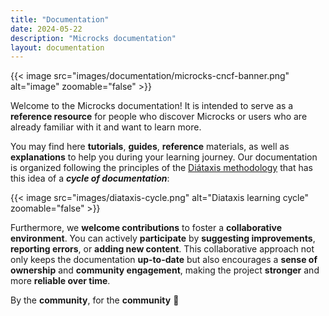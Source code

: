 ```yaml
---
title: "Documentation"
date: 2024-05-22
description: "Microcks documentation"
layout: documentation
---
```


{{< image src="images/documentation/microcks-cncf-banner.png" alt="image" zoomable="false" >}}

Welcome to the Microcks documentation! It is intended to serve as a **reference resource** for people who discover Microcks or users who are already familiar with it and want to learn more.

You may find here **tutorials**, **guides**, **reference** materials, as well as **explanations** to help you during your learning journey. Our documentation is organized following the principles of the [Diátaxis methodology](https://diataxis.fr/) that has this idea of a ***cycle of documentation***:

{{< image src="images/diataxis-cycle.png" alt="Diataxis learning cycle" zoomable="false" >}}

Furthermore, we **welcome contributions** to foster a **collaborative environment**. You can actively **participate** by **suggesting improvements**, **reporting errors**, or **adding new content**. This collaborative approach not only keeps the documentation **up-to-date** but also encourages a **sense of ownership** and **community engagement**, making the project **stronger** and more **reliable over time**.

By the **community**, for the **community** 🙌
